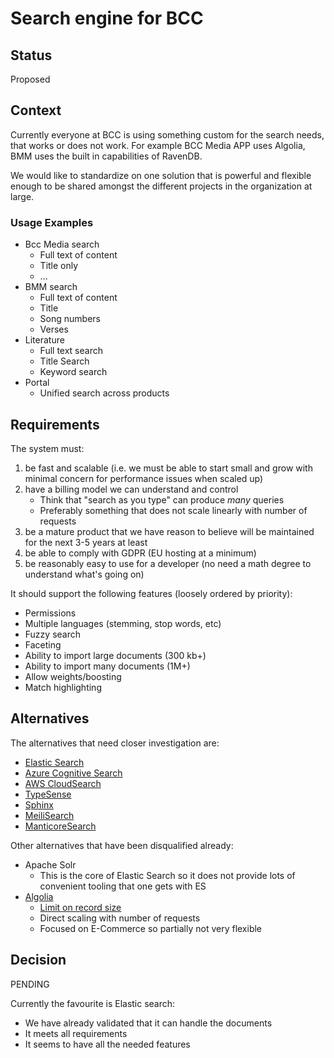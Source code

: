 # Search engine for BCC

## Status

Proposed

## Context

Currently everyone at BCC is using something custom for the search needs, that works or does not work. For example BCC Media APP uses Algolia, BMM uses the built in capabilities of RavenDB. 

We would like to standardize on one solution that is powerful and flexible enough to be shared amongst the different projects in the organization at large.

### Usage Examples

* Bcc Media search
	* Full text of content
	* Title only
	* ...
* BMM search
	* Full text of content
	* Title
	* Song numbers
	* Verses
* Literature
	* Full text search
	* Title Search
	* Keyword search
* Portal
	* Unified search across products

## Requirements

The system must:
1. be fast and scalable (i.e. we must be able to start small and grow with minimal concern for performance issues when scaled up)
2. have a billing model we can understand and control
	* Think that "search as you type" can produce *many* queries
	* Preferably something that does not scale linearly with number of requests
1. be a mature product that we have reason to believe will be maintained for the next 3-5 years at least
2. be able to comply with GDPR (EU hosting at a minimum)
3. be reasonably easy to use for a developer (no need a math degree to understand what's going on)

It should support the following features (loosely ordered by priority):

* Permissions
* Multiple languages (stemming, stop words, etc)
* Fuzzy search
* Faceting
* Ability to import large documents (300 kb+)
* Ability to import many documents (1M+)
* Allow weights/boosting
* Match highlighting

## Alternatives

The alternatives that need closer investigation are:

* [Elastic Search](https://www.elastic.co/)
* [Azure Cognitive Search](https://azure.microsoft.com/en-us/products/search/)
* [AWS CloudSearch](https://aws.amazon.com/cloudsearch/)
* [TypeSense](https://typesense.org/)
* [Sphinx](http://sphinxsearch.com)
* [MeiliSearch](https://github.com/meilisearch/meilisearch)
* [ManticoreSearch](https://github.com/manticoresoftware/manticoresearch)

Other alternatives that have been disqualified already:

* Apache Solr
	* This is the core of Elastic Search so it does not provide lots of convenient tooling that one gets with ES
* [Algolia](https://algolia.com)
	* [Limit on record size](https://support.algolia.com/hc/en-us/articles/4406981897617-Is-there-a-size-limit-for-my-index-records-)
	* Direct scaling with number of requests
	* Focused on E-Commerce so partially not very flexible
	
## Decision

PENDING

Currently the favourite is Elastic search:

* We have already validated that it can handle the documents 
* It meets all requirements
* It seems to have all the needed features
